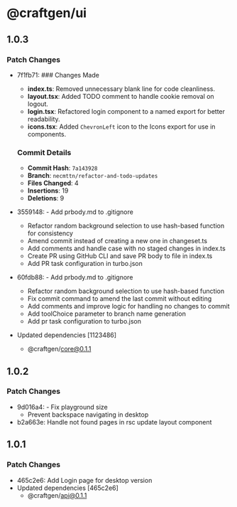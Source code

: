 # @craftgen/ui

## 1.0.3

### Patch Changes

- 7f1fb71: ### Changes Made

  - **index.ts**: Removed unnecessary blank line for code cleanliness.
  - **layout.tsx**: Added TODO comment to handle cookie removal on logout.
  - **login.tsx**: Refactored login component to a named export for better readability.
  - **icons.tsx**: Added `ChevronLeft` icon to the Icons export for use in components.

  ### Commit Details

  - **Commit Hash**: `7a143928`
  - **Branch**: `necmttn/refactor-and-todo-updates`
  - **Files Changed**: 4
  - **Insertions**: 19
  - **Deletions**: 9

- 3559148: - Add prbody.md to .gitignore
  - Refactor random background selection to use hash-based function for consistency
  - Amend commit instead of creating a new one in changeset.ts
  - Add comments and handle case with no staged changes in index.ts
  - Create PR using GitHub CLI and save PR body to file in index.ts
  - Add PR task configuration in turbo.json
- 60fdb88: - Add prbody.md to .gitignore
  - Refactor random background selection to use hash-based function
  - Fix commit command to amend the last commit without editing
  - Add comments and improve logic for handling no changes to commit
  - Add toolChoice parameter to branch name generation
  - Add pr task configuration to turbo.json
- Updated dependencies [1123486]
  - @craftgen/core@0.1.1

## 1.0.2

### Patch Changes

- 9d016a4: - Fix playground size
  - Prevent backspace navigating in desktop
- b2a663e: Handle not found pages in rsc update layout component

## 1.0.1

### Patch Changes

- 465c2e6: Add Login page for desktop version
- Updated dependencies [465c2e6]
  - @craftgen/api@0.1.1
